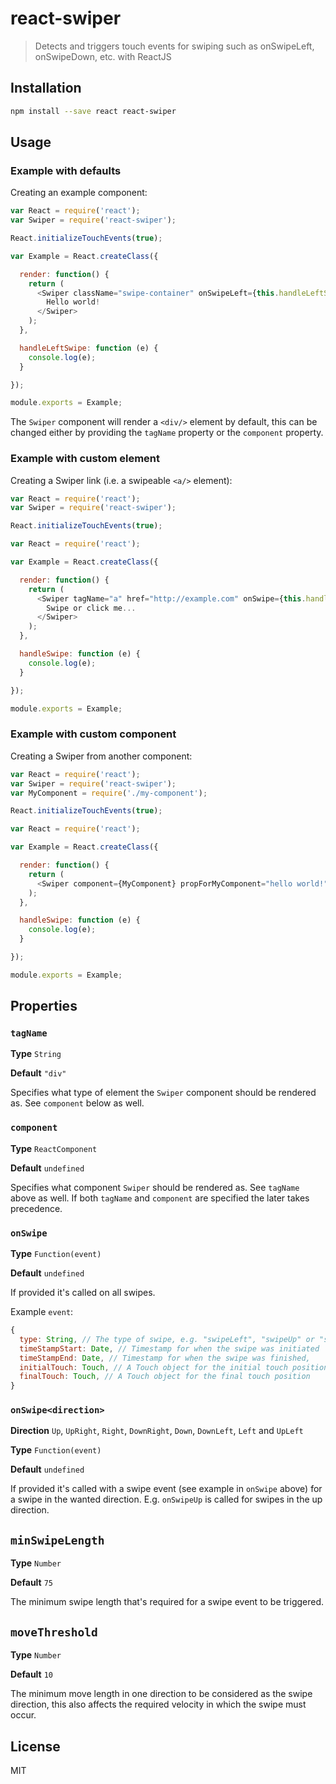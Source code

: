 react-swiper
================

> Detects and triggers touch events for swiping such as onSwipeLeft, onSwipeDown, etc. with ReactJS

## Installation

```bash
npm install --save react react-swiper
```

## Usage

### Example with defaults

Creating an example component:

```javascript
var React = require('react');
var Swiper = require('react-swiper');

React.initializeTouchEvents(true);

var Example = React.createClass({

  render: function() {
    return (
      <Swiper className="swipe-container" onSwipeLeft={this.handleLeftSwipe}>
        Hello world!
      </Swiper>
    );
  },

  handleLeftSwipe: function (e) {
    console.log(e);
  }

});

module.exports = Example;
```

The `Swiper` component will render a `<div/>` element by default, this can be changed either by providing the `tagName` property or the `component` property.

### Example with custom element

Creating a Swiper link (i.e. a swipeable `<a/>` element):

```javascript
var React = require('react');
var Swiper = require('react-swiper');

React.initializeTouchEvents(true);

var React = require('react');

var Example = React.createClass({

  render: function() {
    return (
      <Swiper tagName="a" href="http://example.com" onSwipe={this.handleSwipe}>
        Swipe or click me...
      </Swiper>
    );
  },

  handleSwipe: function (e) {
    console.log(e);
  }

});

module.exports = Example;
```

### Example with custom component

Creating a Swiper from another component:

```javascript
var React = require('react');
var Swiper = require('react-swiper');
var MyComponent = require('./my-component');

React.initializeTouchEvents(true);

var React = require('react');

var Example = React.createClass({

  render: function() {
    return (
      <Swiper component={MyComponent} propForMyComponent="hello world!" onSwipe={this.handleSwipe} />
    );
  },

  handleSwipe: function (e) {
    console.log(e);
  }

});

module.exports = Example;
```

## Properties

### `tagName`

**Type** `String`

**Default** `"div"`


Specifies what type of element the `Swiper` component should be rendered as. See `component` below as well.

### `component`

**Type** `ReactComponent`

**Default** `undefined`


Specifies what component `Swiper` should be rendered as. See `tagName` above as well. If both `tagName` and `component` are specified the later takes precedence.

### `onSwipe`

**Type** `Function(event)`

**Default** `undefined`


If provided it's called on all swipes.

Example `event`:

```javascript
{
  type: String, // The type of swipe, e.g. "swipeLeft", "swipeUp" or "swipeDownRight"
  timeStampStart: Date, // Timestamp for when the swipe was initiated
  timeStampEnd: Date, // Timestamp for when the swipe was finished,
  initialTouch: Touch, // A Touch object for the initial touch position - https://developer.mozilla.org/en-US/docs/Web/API/Touch
  finalTouch: Touch, // A Touch object for the final touch position
}
```

### `onSwipe<direction>`

**Direction** `Up`, `UpRight`, `Right`, `DownRight`, `Down`, `DownLeft`, `Left` and `UpLeft`

**Type** `Function(event)`

**Default** `undefined`


If provided it's called with a swipe event (see example in `onSwipe` above) for a swipe in the wanted direction.
E.g. `onSwipeUp` is called for swipes in the up direction.

## `minSwipeLength`

**Type** `Number`

**Default** `75`


The minimum swipe length that's required for a swipe event to be triggered.

## `moveThreshold`

**Type** `Number`

**Default** `10`


The minimum move length in one direction to be considered as the swipe direction, this also affects the required velocity in which the swipe must occur.


## License

MIT
